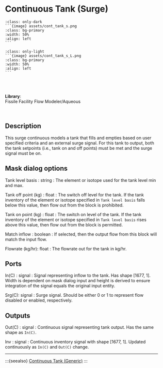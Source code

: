 # Continuous Tank (Surge)
````{compound}
:class: only-dark
```{image} assets/cont_tank_s.png
:class: bg-primary
:width: 50%
:align: left
```
````

````{compound}
:class: only-light
```{image} assets/cont_tank_s_L.png
:class: bg-primary
:width: 50%
:align: left
```
````

<br>
<br>

**Library**:
<br>
Fissile Facility Flow Modeler/Aqueous


<br clear="left"/>

## Description
This surge continuous models a tank that fills and empties based on user specified criteria and an external surge signal. For this tank to output, both the tank setpoints (i.e., tank on and off points) must be met and the surge signal must be on.

## Mask dialog options
Tank level basis : string
: The element or isotope used for the tank level min and max.

Tank off point (kg) : float
: The switch off level for the tank. If the tank inventory of the element or isotope specified in `Tank level basis` falls below this value, then flow out from the block is prohibited.

Tank on point (kg) : float
: The switch on level of the tank. If the tank inventory of the element or isotope specified in `Tank level basis` rises above this value, then flow out from the block is permitted.

Match inflow : boolean
: If selected, then the output flow from this block will match the input flow.

Flowrate (kg/hr): float
: The flowrate out for the tank in kg/hr. 



## Ports
In\(C) : signal
: Signal representing inflow to the tank. Has shape [1677, 1]. Width is dependent on mask dialog input and height is derived to ensure integration of the signal equals the original input entity.

Srg\(C): signal
: Surge signal. Should be either 0 or 1 to represent flow disabled or enabled, respectively.

## Outputs
Out\(C) : signal
: Continuous signal representing tank output. Has the same shape as `In(C)`.


Inv : signal
: Continuous inventory signal with shape [1677, 1]. Updated continuously as `In(C)` and `Out(C)` change.

---

:::{seealso}
[Continuous Tank (Generic)](./cont_tank_g.md)
:::

